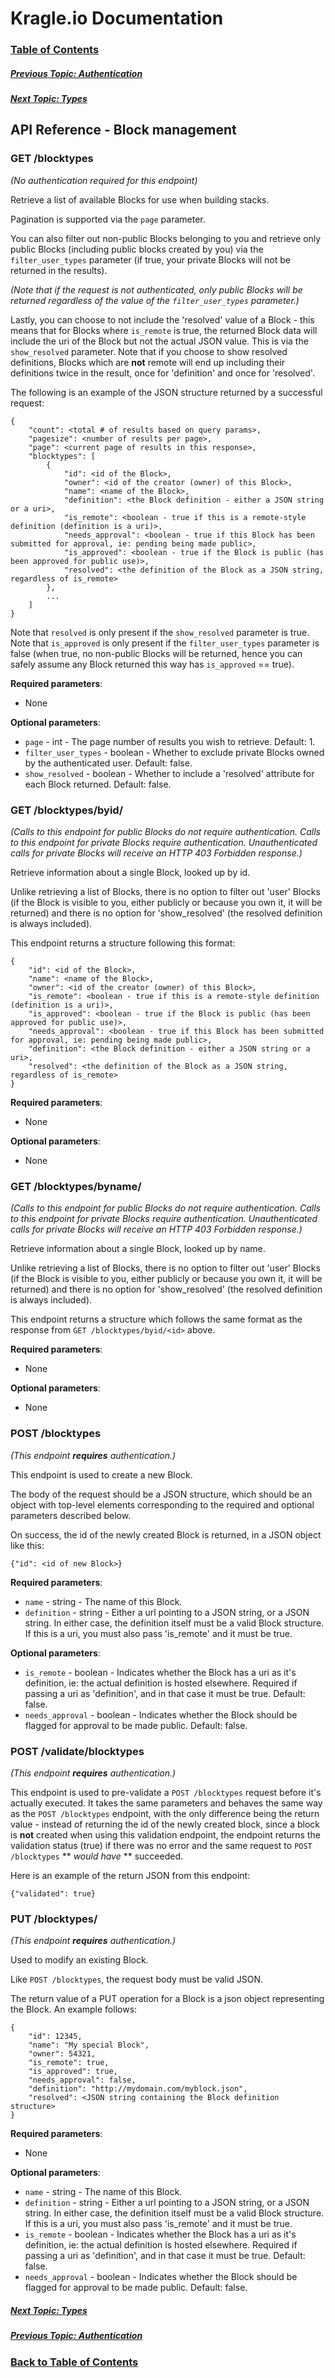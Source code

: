 # Kragle.io Documentation

### [Table of Contents](../README.md)

##### [Previous Topic: Authentication](./Authentication.md)

##### [Next Topic: Types](./Types.md)

## API Reference - Block management

### GET /blocktypes

_(No authentication required for this endpoint)_

Retrieve a list of available Blocks for use when building stacks.

Pagination is supported via the `page` parameter.

You can also filter out non-public Blocks belonging to you and retrieve only public Blocks (including public blocks created by you) via the `filter_user_types` parameter (if true, your private Blocks will not be returned in the results).

_(Note that if the request is not authenticated, only public Blocks will be returned regardless of the value of the `filter_user_types` parameter.)_

Lastly, you can choose to not include the 'resolved' value of a Block - this means that for Blocks where `is_remote` is true, the returned Block data will include the uri of the Block but not the actual JSON value. This is via the `show_resolved` parameter. Note that if you choose to show resolved definitions, Blocks which are **not** remote will end up including their definitions twice in the result, once for 'definition' and once for 'resolved'.

The following is an example of the JSON structure returned by a successful request:
```
{
    "count": <total # of results based on query params>,
    "pagesize": <number of results per page>,
    "page": <current page of results in this response>,
    "blocktypes": [
        {
            "id": <id of the Block>,
            "owner": <id of the creator (owner) of this Block>,
            "name": <name of the Block>,
            "definition": <the Block definition - either a JSON string or a uri>,
            "is_remote": <boolean - true if this is a remote-style definition (definition is a uri)>,
            "needs_approval": <boolean - true if this Block has been submitted for approval, ie: pending being made public>,
            "is_approved": <boolean - true if the Block is public (has been approved for public use)>,
            "resolved": <the definition of the Block as a JSON string, regardless of is_remote>
        },
        ...
    ]
}
```

Note that `resolved` is only present if the `show_resolved` parameter is true.
Note that `is_approved` is only present if the `filter_user_types` parameter is false (when true, no non-public Blocks will be returned, hence you can safely assume any Block returned this way has `is_approved` == true).

**Required parameters**:
  - None

**Optional parameters**:
  - `page` - int - The page number of results you wish to retrieve. Default: 1.
  - `filter_user_types` - boolean - Whether to exclude private Blocks owned by the authenticated user. Default: false.
  - `show_resolved` - boolean - Whether to include a 'resolved' attribute for each Block returned. Default: false.

### GET /blocktypes/byid/<block id>

_(Calls to this endpoint for public Blocks do not require authentication. Calls to this endpoint for private Blocks require authentication. Unauthenticated calls for private Blocks will receive an HTTP 403 Forbidden response.)_

Retrieve information about a single Block, looked up by id.

Unlike retrieving a list of Blocks, there is no option to filter out 'user' Blocks (if the Block is visible to you, either publicly or because you own it, it will be returned) and there is no option for 'show_resolved' (the resolved definition is always included).

This endpoint returns a structure following this format:
```
{
    "id": <id of the Block>,
    "name": <name of the Block>,
    "owner": <id of the creator (owner) of this Block>,
    "is_remote": <boolean - true if this is a remote-style definition (definition is a uri)>,
    "is_approved": <boolean - true if the Block is public (has been approved for public use)>,
    "needs_approval": <boolean - true if this Block has been submitted for approval, ie: pending being made public>,
    "definition": <the Block definition - either a JSON string or a uri>,
    "resolved": <the definition of the Block as a JSON string, regardless of is_remote>
}
```

**Required  parameters**:
  - None

**Optional parameters**:
  - None

### GET /blocktypes/byname/<block name>

_(Calls to this endpoint for public Blocks do not require authentication. Calls to this endpoint for private Blocks require authentication. Unauthenticated calls for private Blocks will receive an HTTP 403 Forbidden response.)_

Retrieve information about a single Block, looked up by name.

Unlike retrieving a list of Blocks, there is no option to filter out 'user' Blocks (if the Block is visible to you, either publicly or because you own it, it will be returned) and there is no option for 'show_resolved' (the resolved definition is always included).

This endpoint returns a structure which follows the same format as the response from `GET /blocktypes/byid/<id>` above.

**Required  parameters**:
  - None

**Optional parameters**:
  - None

### POST /blocktypes

_(This endpoint **requires** authentication.)_

This endpoint is used to create a new Block.

The body of the request should be a JSON structure, which should be an object with top-level elements corresponding to the required and optional parameters described below.

On success, the id of the newly created Block is returned, in a JSON object like this:
```
{"id": <id of new Block>}
```

**Required parameters**:
  - `name` - string - The name of this Block.
  - `definition` - string - Either a url pointing to a JSON string, or a JSON string. In either case, the definition itself must be a valid Block structure. If this is a uri, you must also pass 'is_remote' and it must be true.

**Optional parameters**:
  - `is_remote` - boolean - Indicates whether the Block has a uri as it's definition, ie: the actual definition is hosted elsewhere. Required if passing a uri as 'definition', and in that case it must be true. Default: false.
  - `needs_approval` - boolean - Indicates whether the Block should be flagged for approval to be made public. Default: false.

### POST /validate/blocktypes

_(This endpoint **requires** authentication.)_

This endpoint is used to pre-validate a `POST /blocktypes` request before it's actually executed. It takes the same parameters and behaves the same way as the `POST /blocktypes` endpoint, with the only difference being the return value - instead of returning the id of the newly created block, since a block is **not** created when using this validation endpoint, the endpoint returns the validation status (true) if there was no error and the same request to `POST /blocktypes` ** _would have_ ** succeeded.

Here is an example of the return JSON from this endpoint:
```
{"validated": true}
```

### PUT /blocktypes/<id>

_(This endpoint **requires** authentication.)_

Used to modify an existing Block.

Like `POST /blocktypes`, the request body must be valid JSON.

The return value of a PUT operation for a Block is a json object representing the Block. An example follows:
```
{
    "id": 12345,
    "name": "My special Block",
    "owner": 54321,
    "is_remote": true,
    "is_approved": true,
    "needs_approval": false,
    "definition": "http://mydomain.com/myblock.json",
    "resolved": <JSON string containing the Block definition structure>
}
```

**Required parameters**:
  - None

**Optional parameters**:
  - `name` - string - The name of this Block.
  - `definition` - string - Either a url pointing to a JSON string, or a JSON string. In either case, the definition itself must be a valid Block structure. If this is a uri, you must also pass 'is_remote' and it must be true.
  - `is_remote` - boolean - Indicates whether the Block has a uri as it's definition, ie: the actual definition is hosted elsewhere. Required if passing a uri as 'definition', and in that case it must be true. Default: false.
  - `needs_approval` - boolean - Indicates whether the Block should be flagged for approval to be made public. Default: false.

##### [Next Topic: Types](./Types.md)

##### [Previous Topic: Authentication](./Authentication.md)

### [Back to Table of Contents](../README.md)

